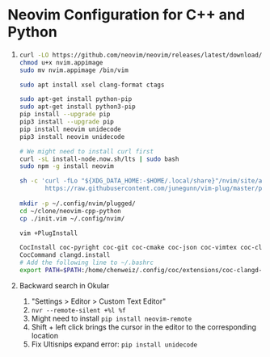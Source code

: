 # Neovim Configuration for C++ and Python

1. ```bash
   curl -LO https://github.com/neovim/neovim/releases/latest/download/nvim.appimage
   chmod u+x nvim.appimage
   sudo mv nvim.appimage /bin/vim
   
   sudo apt install xsel clang-format ctags
   
   sudo apt-get install python-pip
   sudo apt-get install python3-pip
   pip install --upgrade pip
   pip3 install --upgrade pip
   pip install neovim unidecode
   pip3 install neovim unidecode
   
   # We might need to install curl first
   curl -sL install-node.now.sh/lts | sudo bash
   sudo npm -g install neovim
   
   sh -c 'curl -fLo "${XDG_DATA_HOME:-$HOME/.local/share}"/nvim/site/autoload/plug.vim --create-dirs \
          https://raw.githubusercontent.com/junegunn/vim-plug/master/plug.vim'
          
   mkdir -p ~/.config/nvim/plugged/
   cd ~/clone/neovim-cpp-python
   cp ./init.vim ~/.config/nvim/
   
   vim +PlugInstall
   
   CocInstall coc-pyright coc-git coc-cmake coc-json coc-vimtex coc-clangd coc-snippets
   CocCommand clangd.install
   # Add the following line to ~/.bashrc
   export PATH=$PATH:/home/chenweiz/.config/coc/extensions/coc-clangd-data/install/12.0.1/clangd_12.0.1/bin
   ```

2. Backward search in Okular

   1. "Settings > Editor > Custom Text Editor"
   2. `nvr --remote-silent +%l %f`
   3. Might need to install `pip install neovim-remote`
   4. Shift + left click brings the cursor in the editor to the corresponding location
   5. Fix Ultisnips expand error: `pip install unidecode`
